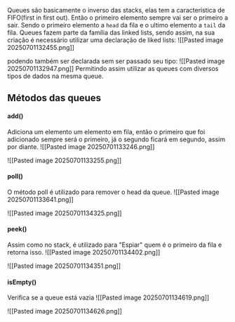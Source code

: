 Queues são basicamente o inverso das stacks, elas tem a característica de FIFO(first in first out). Então o primeiro elemento sempre vai ser o primeiro a sair.
Sendo o primeiro elemento a `head` da fila e o ultimo elemento a `tail` da fila.
Queues fazem parte da família das linked lists, sendo assim, na sua criação é necessário utilizar uma declaração de liked lists:
![[Pasted image 20250701132455.png]]

podendo também ser declarada sem ser passado seu tipo:
![[Pasted image 20250701132947.png]]
Permitindo assim utilizar as queues com diversos tipos de dados na mesma queue.


## Métodos das queues

#### add()
Adiciona um elemento um elemento em fila, então o primeiro que foi adicionado sempre será o primeiro, já o segundo ficará em segundo, assim por diante.
![[Pasted image 20250701133246.png]]

![[Pasted image 20250701133255.png]]

#### poll()
O método poll é utilizado para remover o head da queue.
![[Pasted image 20250701133641.png]]

![[Pasted image 20250701134325.png]]
#### peek()
Assim como no stack, é utilizado para "Espiar" quem é o primeiro da fila e retorna isso.
![[Pasted image 20250701134402.png]]

![[Pasted image 20250701134351.png]]

#### isEmpty()
Verifica se a queue está vazia
![[Pasted image 20250701134619.png]]

![[Pasted image 20250701134626.png]]


